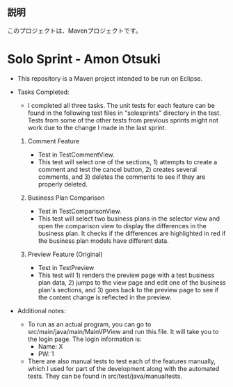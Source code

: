 ## 説明
このプロジェクトは、Mavenプロジェクトです。

# Solo Sprint - Amon Otsuki
- This repository is a Maven project intended to be run on Eclipse.

- Tasks Completed:
    - I completed all three tasks. The unit tests for each feature can be found in the following test files in "solesprints" directory in the test. Tests from some of the other tests from previous sprints might not work due to the change I made in the last sprint.
    1. Comment Feature
        - Test in TestCommentView.
        - This test will select one of the sections, 1) attempts to create a comment and test the cancel button, 2) creates several comments, and 3) deletes the comments to see if they are properly deleted.

    2. Business Plan Comparison
        - Test in TestComparisonView.
        - This test will select two business plans in the selector view and open the comparison view to display the differences in the business plan. It checks if the differences are highlighted in red if the business plan models have different data.


    3. Preview Feature (Original)
        - Test in TestPreview
        - This test will 1) renders the preview page with a test business plan data, 2) jumps to the view page and edit one of the business plan's sections, and 3) goes back to the preview page to see if the content change is reflected in the preview.

- Additional notes:

    - To run as an actual program, you can go to src/main/java/main/MainVPView and run this file. It will take you to the login page. The login information is:
        - Name: X
        - PW: 1
    - There are also manual tests to test each of the features manually, which I used for part of the development along with the automated tests. They can be found in src/test/java/manualtests.
